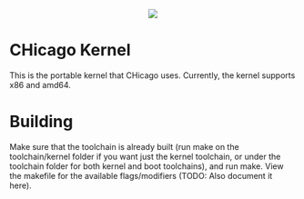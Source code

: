 <p align=center>
	<a href="https://www.codacy.com/manual/CHOSTeam/CHicago-Kernel?utm_source=github.com&amp;utm_medium=referral&amp;utm_content=CHOSTeam/CHicago-Kernel&amp;utm_campaign=Badge_Grade"><img src="https://app.codacy.com/project/badge/Grade/7aaacd97d3fb4dc983105849412666ef"></a>
</p>

# CHicago Kernel

This is the portable kernel that CHicago uses. Currently, the kernel supports x86 and amd64.

# Building

Make sure that the toolchain is already built (run make on the toolchain/kernel folder if you want just the kernel toolchain, or under the toolchain folder for both kernel and boot toolchains), and run make.
View the makefile for the available flags/modifiers (TODO: Also document it here).
